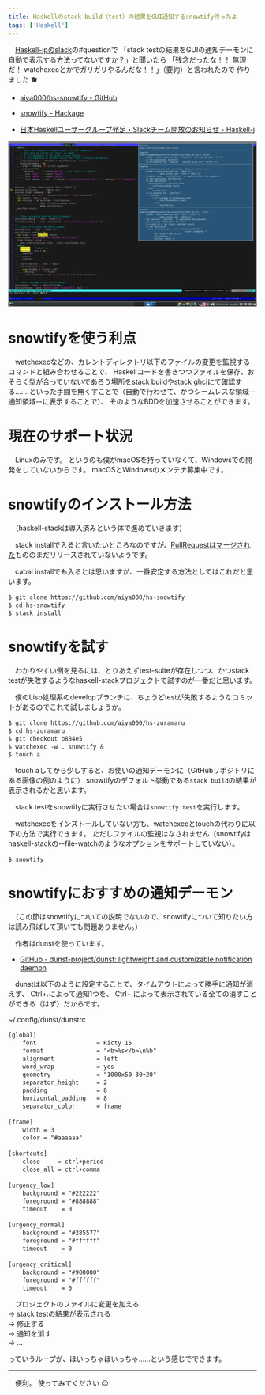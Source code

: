 ```yaml
---
title: Haskellのstack-build（test）の結果をGUI通知するsnowtify作ったよ
tags: ['Haskell']
---
```

　[Haskell-jpのslack](https://haskell.jp/blog/posts/2017/01-first.html)の#questionで
「stack testの結果をGUIの通知デーモンに自動で表示する方法ってないですか？」と聞いたら
「残念だったな！！ 無理だ！ watchexecとかでガリガリやるんだな！！」（要約）と言われたので
作りました :dog2:

- [aiya000/hs-snowtify - GitHub](https://github.com/aiya000/hs-snowtify)
- [snowtify - Hackage](https://hackage.haskell.org/package/snowtify)

- [日本Haskellユーザーグループ発足・Slackチーム開放のお知らせ - Haskell-j](https://haskell.jp/blog/posts/2017/01-first.html)

![screenshot](https://raw.githubusercontent.com/aiya000/hs-snowtify/d4e35d1c510f7636a5f5fc043aa90f83ad023f50/screenshot.png)


# snowtifyを使う利点
　watchexecなどの、カレントディレクトリ以下のファイルの変更を監視するコマンドと組み合わせることで、
Haskellコードを書きつつファイルを保存、おそらく型が合っていないであろう場所をstack buildやstack ghciにて確認する……
といった手間を無くすことで（自動で行わせて、かつシームレスな領域--通知領域--に表示することで）、
そのようなBDDを加速させることができます。


# 現在のサポート状況
　Linuxのみです。
というのも僕がmacOSを持っていなくて、Windowsでの開発をしていないからです。
macOSとWindowsのメンテナ募集中です。


# snowtifyのインストール方法
　（haskell-stackは導入済みという体で進めていきます）

　stack installで入ると言いたいところなのですが、[PullRequestはマージされた](https://github.com/fpco/stackage/pull/2655)もののまだリリースされていないようです。

　cabal installでも入るとは思いますが、一番安定する方法としてはこれだと思います。

```console
$ git clone https://github.com/aiya000/hs-snowtify
$ cd hs-snowtify
$ stack install
```


# snowtifyを試す
　わかりやすい例を見るには、とりあえずtest-suiteが存在しつつ、かつstack testが失敗するようなhaskell-stackプロジェクトで試すのが一番だと思います。

　僕のLisp処理系のdevelopブランチに、ちょうどtestが失敗するようなコミットがあるのでこれで試しましょうか。

```console
$ git clone https://github.com/aiya000/hs-zuramaru
$ cd hs-zuramaru
$ git checkout b884e5
$ watchexec -w . snowtify &
$ touch a
```

　touch aしてから少しすると、お使いの通知デーモンに（GitHubリポジトリにある画像の例のように）
snowtifyのデフォルト挙動である`stack build`の結果が表示されるかと思います。

　stack testをsnowtifyに実行させたい場合は`snowtify test`を実行します。

　watchexecをインストールしていない方も、watchexecとtouchの代わりに以下の方法で実行できます。
ただしファイルの監視はなされません（snowtifyはhaskell-stackの--file-watchのようなオプションをサポートしていない）。

```console
$ snowtify
```


# snowtifyにおすすめの通知デーモン
　（この節はsnowtifyについての説明でないので、snowtifyについて知りたい方は読み飛ばして頂いても問題ありません。）

　作者はdunstを使っています。

- [GitHub - dunst-project/dunst: lightweight and customizable notification daemon](https://github.com/dunst-project/dunst)

　dunstは以下のように設定することで、タイムアウトによって勝手に通知が消えず、
Ctrl+.によって通知1つを、
Ctrl+,によって表示されている全ての消すことができる（はず）だからです。

~/.config/dunst/dunstrc
```config
[global]
    font                 = Ricty 15
    format               = "<b>%s</b>\n%b"
    alignment            = left
    word_wrap            = yes
    geometry             = "1000x50-30+20"
    separator_height     = 2
    padding              = 8
    horizontal_padding   = 8
    separator_color      = frame

[frame]
    width = 3
    color = "#aaaaaa"

[shortcuts]
    close     = ctrl+period
    close_all = ctrl+comma

[urgency_low]
    background = "#222222"
    foreground = "#888888"
    timeout    = 0

[urgency_normal]
    background = "#285577"
    foreground = "#ffffff"
    timeout    = 0

[urgency_critical]
    background = "#900000"
    foreground = "#ffffff"
    timeout    = 0
```

　プロジェクトのファイルに変更を加える  
→ stack testの結果が表示される  
→ 修正する  
→ 通知を消す  
→ ...

っていうループが、ほいっちゃほいっちゃ……という感じでできます。

- - -

　便利。
使ってみてください :wink:
